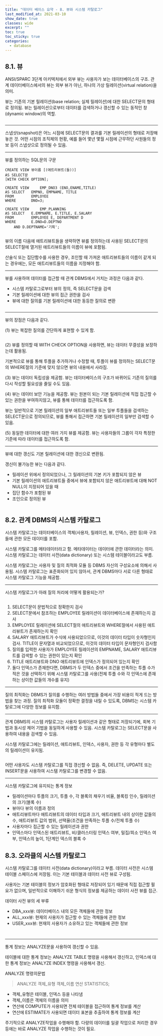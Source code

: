 ```yaml
---
title: "데이터 베이스 요약 - 8. 뷰와 시스템 카탈로그"
last_modified_at: 2021-03-10
show_date: true
classes: wide
excerpt: ""
toc: true
toc_sticky: true
categories:
  - database
---
```


## 8.1. 뷰
ANSI/SPARC 3단계 아키텍처에서 외부 뷰는 사용자가 보는 데이터베이스의 구조. 
관계 데이터베이스에서의 뷰는 외부 뷰가 아닌, 하나의 가상 릴레이션(virtual relation)을 의미. 

뷰는 기존의 기본 릴레이션(base relation; 실제 릴레이션)에 대한 SELECT문의 형태로 정의됨. 
뷰는 릴레이션으로부터 데이터를 검색하거나 갱신할 수 있는 동적인 창(dynamic window)의 역할. 

<figure style="width: 600px" class="align-center">
 	<img src="{{ '/assets/img/2021-03-10-database_system_8/1.png' }}" alt=""> 
</figure> 

---

스냅샷(snapshot)은 어느 시점에 SELECT문의 결과를 기본 릴레이션의 형태로 저장해 놓은 것. 
어떤 시점의 조직체의 현황, 예를 들어 몇년 몇월 시점에 근무하던 사원들의 정보 등이 스냅샷으로 정의될 수 있음. 

---

뷰를 정의하는 SQL문의 구문
```console
CREATE VIEW 뷰이름 [(애트리뷰트(들))] 
AS SELECT문 
[WITH CHECK OPTION];

CREATE VIEW 	EMP_DNO3 (ENO,ENAME,TITLE) 
AS SELECT 	EMPNO, EMPNAME, TITLE 
FROM 		EMPLOYEE 
WHERE 		DNO=3;

CREATE VIEW 	EMP_PLANNING 
AS SELECT 	E.EMPNAME, E.TITLE, E.SALARY 
FROM 		EMPLOYEE E, DEPARTMENT D 
WHERE 		E.DNO=D.DEPTNO 
	AND	D.DEPTNAME='기획';

```

<figure style="width: 600px" class="align-center">
 	<img src="{{ '/assets/img/2021-03-10-database_system_8/2.png' }}" alt=""> 
</figure> 

뷰의 이름 다음에 애트리뷰트들을 생략하면 뷰를 정의하는데 사용된 
SELECT문의 SELECT절에 열거된 애트리뷰트들의 이름이 뷰에 포함됨. 

산술식 또는 집단함수를 사용한 경우, 조인할 때 가져온 애트리뷰트들의 이름이 같게 되는 경우에는, 모든 애트리뷰트들의 이름을 지정해야 함. 

---

뷰를 사용하여 데이터를 접근할 때 관계 DBMS에서 거치는 과정은 다음과 같다. 
- 시스템 카탈로그로부터 뷰의 정의, 즉 SELECT문을 검색 
- 기본 릴레이션에 대한 뷰의 접근 권한을 검사 
- 뷰에 대한 질의를 기본 릴레이션에 대한 동등한 질의로 변환 

<figure style="width: 600px" class="align-center">
 	<img src="{{ '/assets/img/2021-03-10-database_system_8/3.png' }}" alt=""> 
</figure> 

---

뷰의 장점은 다음과 같다. 

(1) 뷰는 복잡한 질의를 간단하게 표현할 수 있게 함. 

<figure style="width: 600px" class="align-center">
 	<img src="{{ '/assets/img/2021-03-10-database_system_8/4.png' }}" alt=""> 
</figure> 

(2) 뷰를 정의할 때 WITH CHECK OPTION을 사용하면, 뷰는 데이터 무결성을 보장하는데 활용됨. 

기본적으로 뷰를 통해 투플을 추가하거나 수정할 때, 투플이 뷰를 정의하는 SELECT문의 WHERE절의 기준에 맞지 않으면 뷰의 내용에서 사라짐. 

(3) 뷰는 데이터 독립성을 제공함. 
뷰는 데이터베이스의 구조가 바뀌어도 기존의 질의를 다시 작성할 필요성을 줄일 수도 있음. 

(4) 뷰는 데이터 보안 기능을 제공함. 
뷰는 원본이 되는 기본 릴레이션에 직접 접근할 수 있는 권한을 부여하지않고, 
뷰를 통해 데이터를 접근하도록 함. 

뷰는 일반적으로 기본 릴레이션의 일부 애트리뷰트들 또는 일부 투플들을 검색하는 SELECT문으로 정의되므로, 
뷰를 통해서 접근하면 기본 릴레이션의 일부만 검색할 수 있음.

(5) 동일한 데이터에 대한 여러 가지 뷰를 제공함. 
뷰는 사용자들의 그룹이 각자 특정한 기준에 따라 데이터를 접근하도록 함.

---

뷰에 대한 갱신도 기본 릴레이션에 대한 갱신으로 변환됨.

갱신이 불가능한 뷰는 다음과 같다. 
- 릴레이션 위에서 정의되었으나, 그 릴레이션의 기본 키가 포함되지 않은 뷰 
- 기본 릴레이션의 애트리뷰트들 중에서 뷰에 포함되지 않은 애트리뷰트에 대해 NOT NULL이 지정되어 있을 때 
- 집단 함수가 포함된 뷰 
- 조인으로 정의된 뷰 

<figure style="width: 600px" class="align-center">
 	<img src="{{ '/assets/img/2021-03-10-database_system_8/5.png' }}" alt=""> 
</figure> 

## 8.2. 관계 DBMS의 시스템 카탈로그
시스템 카탈로그는 데이터베이스의 객체(사용자, 릴레이션, 뷰, 인덱스, 권한 등)와 구조들에 관한 모든 데이터를 포함. 

시스템 카탈로그를 메타데이터라고 함. 메타데이터는 데이터에 관한 데이터라는 의미. 
시스템 카탈로그는 데이터 사전(data dictionary) 또는 시스템 테이블이라고도 부름. 

시스템 카탈로그는 사용자 및 질의 최적화 모듈 등 DBMS 자신의 구성요소에 의해서 사용됨. 
시스템 카탈로그는 표준화되어 있지 않아서, 관계 DBMS마다 서로 다른 형태로 시스템 카탈로그 기능을 제공함. 

---

시스템 카탈로그가 아래 질의 처리에 어떻게 활용되는가? 

<figure style="width: 600px" class="align-center">
 	<img src="{{ '/assets/img/2021-03-10-database_system_8/6.png' }}" alt=""> 
</figure> 

1. SELECT문이 문법적으로 정확한지 검사 
2. SELECT문에서 참조하는 EMPLOYEE 릴레이션이 데이터베이스에 존재하는지 검사 
3. EMPLOYEE 릴레이션에 SELECT절의 애트리뷰트와 WHERE절에서 사용된 애트리뷰트가 존재하는지 확인 
4. SALARY 애트리뷰트가 수식에 사용되었으므로, 이것의 데이터 타입이 숫자형인지 검사. TITLE이 문자열과 비교되었으므로, 이것의 데이터 타입이 문자형인지 검사함 
5. 질의를 입력한 사용자가 EMPLOYEE 릴레이션의 EMPNAME, SALARY 애트리뷰트를 검색할 수 있는 권한이 있는지 확인 
6. TITLE 애트리뷰트와 DNO 애트리뷰트에 인덱스가 정의되어 있는지 확인 
7. 둘다 인덱스가 존재한다면, DBMS가 두 인덱스 중에서 조건을 만족하는 투플 수가 적은 것을 선택하기 위해 시스템 카탈로그를 사용(전체 투플 수와 각 인덱스에 존재하는 상이한 값들의 개수를 유지) 

---

질의 최적화는 DBMS가 질의를 수행하는 여러 방법들 중에서 가장 비용이 적게 드는 방법을 찾는 과정. 
질의 최적화 모듈이 정확한 결정을 내릴 수 있도록, DBMS는 시스템 카탈로그에 다양한 정보를 유지함. 

---

관계 DBMS의 시스템 카탈로그는 사용자 릴레이션과 같은 형태로 저장되기에, 회복 기법과 동시성 제어 기법을 동일하게 사용할 수 있음. 
시스템 카탈로그는 SELECT문을 사용하여 내용을 검색할 수 있음. 

시스템 카탈로그에는 릴레이션, 애트리뷰트, 인덱스, 사용자, 권한 등 각 유형마다 별도의 릴레이션이 유지됨. 

<figure style="width: 600px" class="align-center">
 	<img src="{{ '/assets/img/2021-03-10-database_system_8/7.png' }}" alt=""> 
</figure> 

어떤 사용자도 시스템 카탈로그를 직접 갱신할 수 없음. 
즉, DELETE, UPDATE 또는 INSERT문을 사용하여 시스템 카탈로그를 변경할 수 없음. 

---

시스템 카탈로그에 유지되는 통계 정보

- 릴레이션마다 투플의 크기, 투플 수, 각 블록의 채우기 비율, 블록킹 인수, 릴레이션의 크기(블록 수) 
- 뷰마다 뷰의 이름과 정의 
- 애트리뷰트마다 애트리뷰트의 데이터 타입과 크기, 애트리뷰트 내의 상이한 값들의 수, 애트리뷰트 값의 범위, 선택율(조건을 만족하는 투플 수/전체 투플 수) 
- 사용자마다 접근할 수 있는 릴레이션과 권한 
- 인덱스마다 인덱스된 애트리뷰트, 비/클러스터링 인덱스 여부, 밀집/희소 인덱스 여부, 인덱스의 높이, 1단계인 덱스의 블록 수 

## 8.3. 오라클의 시스템 카탈로그
시스템 카탈로그를 데이터 사전(data dictionary)이라고 부름. 
데이터 사전은 시스템 테이블 스페이스에 저장됨. 
이는 기본 테이블과 데이터 사전 뷰로 구성됨. 

사용자는 기본 테이블의 정보가 암호화된 형태로 저장되어 있기 때문에 
직접 접근할 필요가 없으며, 일반적으로 이해하기 쉬운 형식의 정보를 제공하는 데이터 사전 뷰를 접근. 

데이터 사전 뷰의 세 부류
- DBA_xxx뷰: 데이터베이스 내의 모든 객체들에 관한 정보
- ALL_xxx뷰: 현재의 사용자가 접근할 수 있는 객체들에 관한 정보 
- USER_xxx뷰: 현재의 사용자가 소유하고 있는 객체들에 관한 정보 

<figure style="width: 600px" class="align-center">
 	<img src="{{ '/assets/img/2021-03-10-database_system_8/8.png' }}" alt=""> 
</figure> 

<figure style="width: 800px" class="align-center">
 	<img src="{{ '/assets/img/2021-03-10-database_system_8/9.png' }}" alt=""> 
</figure> 

---

통계 정보는 ANALYZE문을 사용하여 갱신할 수 있음. 

테이블에 대한 통계 정보는 ANALYZE TABLE 명령을 사용해서 갱신하고, 
인덱스에 대한 통계 정보는 ANALYZE INDEX 명령을 사용해서 갱신. 

ANALYZE 명령의문법
> ANALYZE 객체_유형 객체_이름 연산 STATISTICS; 

- 객체_유형은 테이블, 인덱스 등을 나타냄 
- 객체_이름은 객체의 이름을 의미 
- 연산에 COMPUTE가 사용되면 전체 테이블을 접근하여 통계 정보를 계산 
- 연산에 ESTIMATE가 사용되면 데이터 표본을 추출하여 통계 정보를 계산 

주기적으로 ANALYZE작업을 수행해야 함. 
다량의 데이터를 일괄 작업으로 처리한 경우 등에는 바로 ANALYZE 작업을 수행하는 것이 필요.

